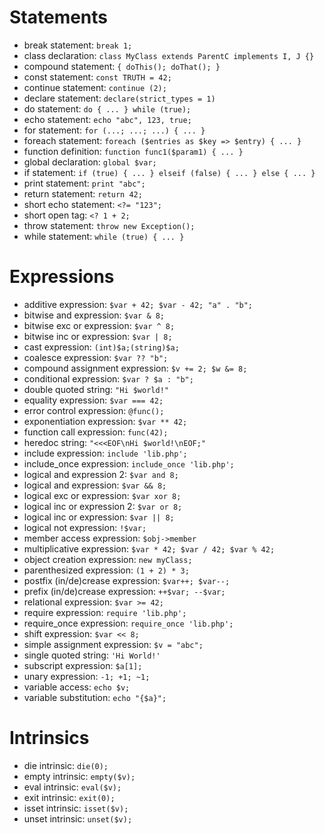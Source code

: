# Statements
- break statement: `break 1;`
- class declaration: `class MyClass extends ParentC implements I, J {}`
- compound statement: `{ doThis(); doThat(); }`
- const statement: `const TRUTH = 42;`
- continue statement: `continue (2);`
- declare statement: `declare(strict_types = 1)`
- do statement: `do { ... } while (true);`
- echo statement: `echo "abc", 123, true;`
- for statement: `for (...; ...; ...) { ... }`
- foreach statement: `foreach ($entries as $key => $entry) { ... }`
- function definition: `function func1($param1) { ... }`
- global declaration: `global $var;`
- if statement: `if (true) { ... } elseif (false) { ... } else { ... }`
- print statement: `print "abc";`
- return statement: `return 42;`
- short echo statement: `<?= "123";`
- short open tag: `<? 1 + 2;`
- throw statement: `throw new Exception();`
- while statement: `while (true) { ... }`

# Expressions
- additive expression: `$var + 42; $var - 42; "a" . "b";`
- bitwise and expression: `$var & 8;`
- bitwise exc or expression: `$var ^ 8;`
- bitwise inc or expression: `$var | 8;`
- cast expression: `(int)$a;(string)$a;`
- coalesce expression: `$var ?? "b";`
- compound assignment expression: `$v += 2; $w &= 8;`
- conditional expression: `$var ? $a : "b";`
- double quoted string: `"Hi $world!"`
- equality expression: `$var === 42;`
- error control expression: `@func();`
- exponentiation expression: `$var ** 42;`
- function call expression: `func(42);`
- heredoc string: `"<<<EOF\nHi $world!\nEOF;"`
- include expression: `include 'lib.php';`
- include_once expression: `include_once 'lib.php';`
- logical and expression 2: `$var and 8;`
- logical and expression: `$var && 8;`
- logical exc or expression: `$var xor 8;`
- logical inc or expression 2: `$var or 8;`
- logical inc or expression: `$var || 8;`
- logical not expression: `!$var;`
- member access expression: `$obj->member`
- multiplicative expression: `$var * 42; $var / 42; $var % 42;`
- object creation expression: `new myClass;`
- parenthesized expression: `(1 + 2) * 3;`
- postfix (in/de)crease expression: `$var++; $var--;`
- prefix (in/de)crease expression: `++$var; --$var;`
- relational expression: `$var >= 42;`
- require expression: `require 'lib.php';`
- require_once expression: `require_once 'lib.php';`
- shift expression: `$var << 8;`
- simple assignment expression: `$v = "abc";`
- single quoted string: `'Hi World!'`
- subscript expression: `$a[1];`
- unary expression: `-1; +1; ~1;`
- variable access: `echo $v;`
- variable substitution: `echo "{$a}";`

# Intrinsics
- die intrinsic: `die(0);`
- empty intrinsic: `empty($v);`
- eval intrinsic: `eval($v);`
- exit intrinsic: `exit(0);`
- isset intrinsic: `isset($v);`
- unset intrinsic: `unset($v);`
